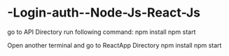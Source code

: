 # -Login-auth--Node-Js-React-Js
go to API Directory run following command:
npm install
npm start

Open another terminal and go to ReactApp Directory
npm install
npm start
